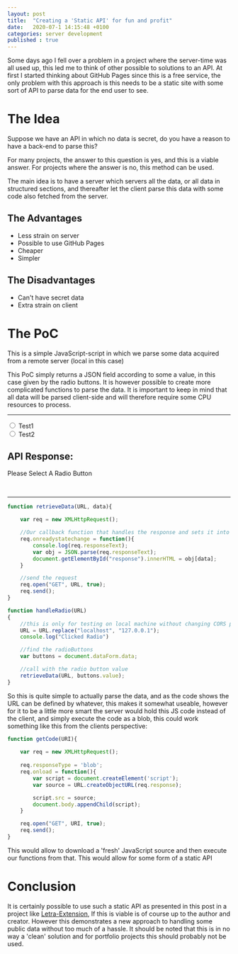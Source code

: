 ```yaml
---
layout: post
title:  "Creating a 'Static API' for fun and profit"
date:   2020-07-1 14:15:48 +0100
categories: server development
published : true
---
```


Some days ago I fell over a problem in a project where the server-time was all used up, this led me to think of other possible to solutions to an API. At first I started thinking about GitHub Pages since this is a free service, the only problem with this approach is this needs to be a static site with some sort of API to parse data for the end user to see.



# The Idea

Suppose we have an API in which no data is secret, do you have a reason to have a back-end to parse this?

For many projects, the answer to this question is yes, and this is a viable answer. For projects where the answer is no, this method can be used.



The main idea is to have a server which servers all the data, or all data in structured sections, and thereafter let the client parse this data with some code also fetched from the server.



## The Advantages

* Less strain on server
* Possible to use GitHub Pages
* Cheaper
* Simpler

## The Disadvantages

* Can't have secret data
* Extra strain on client

# The PoC

This is a simple JavaScript-script in which we parse some data acquired from a remote server (local in this case)

This PoC simply returns a JSON field according to some a value, in this case given by the radio buttons. It is however possible to create more complicated functions to parse the data. It is important to keep in mind that all data will be parsed client-side and will therefore require some CPU resources to process.



------



<script src="{{base.url}}/assets/retriver.js"></script>
<form name="dataForm">
    <input type="radio" id="test1" name="data" value="test1" onclick="handleRadio('{{"/assets/data.json" | absolute_url}}' )" />
    <label for="test1">Test1</label><br>
    <input type="radio" id="test2" name="data" value="test2" onclick="handleRadio('{{"/assets/data.json" | absolute_url}}' )" />
    <label for="test2">Test2</label><br>
</form>
<h2>
    API Response:
</h2>
<p id="response">Please Select A Radio Button</p><br>

------

```javascript
function retrieveData(URL, data){

    var req = new XMLHttpRequest();

    //Our callback function that handles the response and sets it into the <p> tag
    req.onreadystatechange = function(){
        console.log(req.responseText);
        var obj = JSON.parse(req.responseText);
        document.getElementById("response").innerHTML = obj[data];
    }

    //send the request
    req.open("GET", URL, true);
    req.send();
}

function handleRadio(URL)
{
    //this is only for testing on local machine without changing CORS policy
    URL = URL.replace("localhost", "127.0.0.1");
    console.log("Clicked Radio")

    //find the radioButtons
    var buttons = document.dataForm.data;

    //call with the radio button value
    retrieveData(URL, buttons.value);
}
```

So this is quite simple to actually parse the data, and as the code shows the URL can be defined by whatever, this makes it somewhat useable, however for it to be a little more smart the server would hold this JS code instead of the client, and simply execute the code as a blob, this could work something like this from the clients perspective:

```javascript
function getCode(URI){
    
    var req = new XMLHttpRequest();
    
    req.responseType = 'blob';
    req.onload = function(){
        var script = document.createElement('script');
        var source = URL.createObjectURL(req.response);

        script.src = source;
        document.body.appendChild(script);
    }

    req.open("GET", URI, true);
    req.send();
}
```

This would allow to download a 'fresh' JavaScript source and then execute our functions from that. This would allow for some form of a static API



# Conclusion

It is certainly possible to use such a static API as presented in this post in a project like [Letra-Extension](https://github.com/jayehernandez/letra-extension), If this is viable is of course up to the author and creator. However this demonstrates a new approach to handling some public data without too much of a hassle. It should be noted that this is in no way a 'clean' solution and for portfolio projects this should probably not be used.